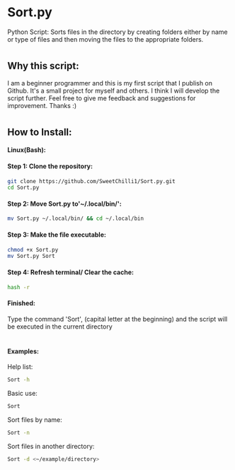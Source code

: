 # Sort.py
Python Script: Sorts files in the directory by creating folders either by name or type of files and then moving the files to the appropriate folders.
#

##  Why this script:
I am a beginner programmer and this is my first script that I publish on Github. 
It's a small project for myself and others.
I think I will develop the script further.
Feel free to give me feedback and suggestions for improvement.
Thanks :)

#


## How to Install:



#### Linux(Bash):


#### Step 1: Clone the repository:
```bash
git clone https://github.com/SweetChilli1/Sort.py.git
cd Sort.py
```


#### Step 2: Move Sort.py to'~/.local/bin/': 
```bash
mv Sort.py ~/.local/bin/ && cd ~/.local/bin
```

#### Step 3: Make the file executable:
```bash
chmod +x Sort.py
mv Sort.py Sort
```

#### Step 4: Refresh terminal/ Clear the cache:
```bash
hash -r
```

#### Finished:
Type the command 'Sort', (capital letter at the beginning) and the script will be executed in the current directory
#


#### Examples:
Help list:
```bash
Sort -h
```

Basic use:
```bash
Sort
```

Sort files by name:
```bash
Sort -n
```

Sort files in another directory:
```bash
Sort -d <~/example/directory>
```
#







